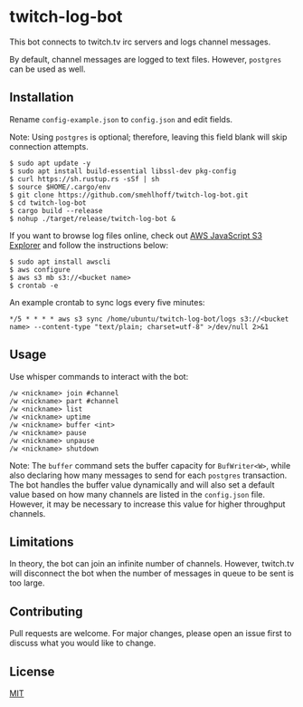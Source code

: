 # twitch-log-bot

This bot connects to twitch.tv irc servers and logs channel messages.

By default, channel messages are logged to text files. However, `postgres` can be used as well.

## Installation

Rename `config-example.json` to `config.json` and edit fields.

Note: Using `postgres` is optional; therefore, leaving this field blank will skip connection attempts.

    $ sudo apt update -y
    $ sudo apt install build-essential libssl-dev pkg-config
    $ curl https://sh.rustup.rs -sSf | sh
    $ source $HOME/.cargo/env
    $ git clone https://github.com/smehlhoff/twitch-log-bot.git
    $ cd twitch-log-bot
    $ cargo build --release
    $ nohup ./target/release/twitch-log-bot &

If you want to browse log files online, check out [AWS JavaScript S3 Explorer](https://github.com/awslabs/aws-js-s3-explorer) and follow the instructions below:

    $ sudo apt install awscli
    $ aws configure
    $ aws s3 mb s3://<bucket name>
    $ crontab -e

An example crontab to sync logs every five minutes:

    */5 * * * * aws s3 sync /home/ubuntu/twitch-log-bot/logs s3://<bucket name> --content-type "text/plain; charset=utf-8" >/dev/null 2>&1

## Usage

Use whisper commands to interact with the bot:

    /w <nickname> join #channel
    /w <nickname> part #channel
    /w <nickname> list
    /w <nickname> uptime
    /w <nickname> buffer <int>
    /w <nickname> pause
    /w <nickname> unpause
    /w <nickname> shutdown

Note: The `buffer` command sets the buffer capacity for `BufWriter<W>`, while also declaring how many messages to send for each `postgres` transaction. The bot handles the buffer value dynamically and will also set a default value based on how many channels are listed in the `config.json` file. However, it may be necessary to increase this value for higher throughput channels.

## Limitations

In theory, the bot can join an infinite number of channels. However, twitch.tv will disconnect the bot when the number of messages in queue to be sent is too large.

## Contributing

Pull requests are welcome. For major changes, please open an issue first to discuss what you would like to change.

## License

[MIT](https://github.com/smehlhoff/twitch-log-bot/blob/master/LICENSE)